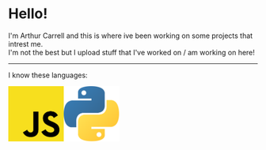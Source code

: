 # Hello!

I'm Arthur Carrell and this is where ive been working on some projects that intrest me.  
I'm not the best but I upload stuff that I've worked on / am working on here!

---
I know these languages:    
  
<img src="js_logo.png" alt="Javascript" width="112" height="112"><img src="python_logo.png" alt="Python" width="112" height="112">
